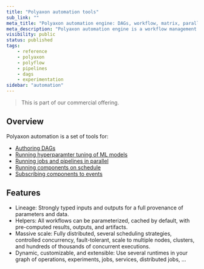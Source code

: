 ```yaml
---
title: "Polyaxon automation tools"
sub_link: ""
meta_title: "Polyaxon automation engine: DAGs, workflow, matrix, parallelism, hyperparameter tuning, Schedules - Polyaxon Automation"
meta_description: "Polyaxon automation engine is a workflow management system that makes it easy to take your data pipelines or machine learning workflows and add semantics like retries, logging, dynamic mapping, caching, failure notifications, and more."
visibility: public
status: published
tags:
    - reference
    - polyaxon
    - polyflow
    - pipelines
    - dags
    - experimentation
sidebar: "automation"
---
```


<blockquote class="commercial">This is part of our commercial offering.</blockquote>

## Overview

Polyaxon automation is a set of tools for:

   * [Authoring DAGs](/docs/automation/flow-engine/)
   * [Running hyperparamter tuning of ML models](/docs/automation/optimization-engine/)
   * [Running jobs and pipelines in parallel](/docs/automation/mapping/)
   * [Running components on schedule](/docs/automation/schedules/)
   * [Subscribing components to events](/docs/automation/helpers/)

## Features
 * Lineage: Strongly typed inputs and outputs for a full provenance of parameters and data. 
 * Helpers: All workflows can be parameterized, cached by default, with pre-computed results, outputs, and artifacts.
 * Massive scale: Fully distributed, several scheduling strategies, controlled concurrency, fault-tolerant, scale to multiple nodes, clusters, and hundreds of thousands of concurrent executions.
 * Dynamic, customizable, and extensible: Use several runtimes in your graph of operations, experiments, jobs, services, distributed jobs, ...
